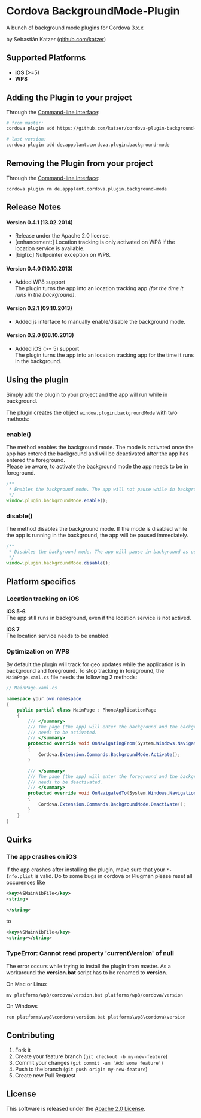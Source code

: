 Cordova BackgroundMode-Plugin
==============================

A bunch of background mode plugins for Cordova 3.x.x

by Sebastián Katzer ([github.com/katzer](https://github.com/katzer))

## Supported Platforms
- **iOS** (>=5)
- **WP8**

## Adding the Plugin to your project
Through the [Command-line Interface](http://cordova.apache.org/docs/en/3.0.0/guide_cli_index.md.html#The%20Command-line%20Interface):
```bash
# from master:
cordova plugin add https://github.com/katzer/cordova-plugin-background-mode.git

# last version:
cordova plugin add de.appplant.cordova.plugin.background-mode
```

## Removing the Plugin from your project
Through the [Command-line Interface](http://cordova.apache.org/docs/en/3.0.0/guide_cli_index.md.html#The%20Command-line%20Interface):
```
cordova plugin rm de.appplant.cordova.plugin.background-mode
```

## Release Notes
#### Version 0.4.1 (13.02.2014)
- Release under the Apache 2.0 license.
- [enhancement:] Location tracking is only activated on WP8 if the location service is available.
- [bigfix:] Nullpointer exception on WP8.

#### Version 0.4.0 (10.10.2013)
- Added WP8 support<br>
  The plugin turns the app into an location tracking app *(for the time it runs in the background)*.

#### Version 0.2.1 (09.10.2013)
- Added js interface to manually enable/disable the background mode.

#### Version 0.2.0 (08.10.2013)
- Added iOS (>= 5) support<br>
  The plugin turns the app into an location tracking app for the time it runs in the background.

## Using the plugin
Simply add the plugin to your project and the app will run while in background.

The plugin creates the object ```window.plugin.backgroundMode``` with two methods:

### enable()
The method enables the background mode. The mode is activated once the app has entered the background and will be deactivated after the app has entered the foreground.<br>
Please be aware, to activate the background mode the app needs to be in foreground.

```javascript
/**
 * Enables the background mode. The app will not pause while in background.
 */
window.plugin.backgroundMode.enable();
```

### disable()
The method disables the background mode. If the mode is disabled while the app is running in the background, the app will be paused immediately.
```javascript
/**
 * Disables the background mode. The app will pause in background as usual.
 */
window.plugin.backgroundMode.disable();
```

## Platform specifics

### Location tracking on iOS
**iOS 5-6**<br>
The app still runs in background, even if the location service is not actived.

**iOS 7**<br>
The location service needs to be enabled.

### Optimization on WP8
By default the plugin will track for geo updates while the application is in background and foreground. To stop tracking in foreground, the `MainPage.xaml.cs` file needs the following 2 methods:
```c#
// MainPage.xaml.cs

namespace your.own.namespace
{
    public partial class MainPage : PhoneApplicationPage
    {
        /// </summary>
        /// The page (the app) will enter the background and the background mode
        /// needs to be activated.
        /// </summary>
        protected override void OnNavigatingFrom(System.Windows.Navigation.NavigatingCancelEventArgs e)
        {
            Cordova.Extension.Commands.BackgroundMode.Activate();
        }

        /// </summary>
        /// The page (the app) will enter the foreground and the background mode
        /// needs to be deactivated.
        /// </summary>
        protected override void OnNavigatedTo(System.Windows.Navigation.NavigationEventArgs e)
        {
            Cordova.Extension.Commands.BackgroundMode.Deactivate();
        }
    }
}
```

## Quirks

### The app crashes on iOS
If the app crashes after installing the plugin, make sure that your `*-Info.plist` is valid.
Do to some bugs in cordova or Plugman please reset all occurences like
```xml
<key>NSMainNibFile</key>
<string>

</string>
```
to
```xml
<key>NSMainNibFile</key>
<string></string>
```

### TypeError: Cannot read property 'currentVersion' of null
The error occurs while trying to install the plugin from master. As a workaround the **version.bat** script has to be renamed to **version**.

On Mac or Linux
```
mv platforms/wp8/cordova/version.bat platforms/wp8/cordova/version
```
On Windows
```
ren platforms\wp8\cordova\version.bat platforms\wp8\cordova\version
```

## Contributing

1. Fork it
2. Create your feature branch (`git checkout -b my-new-feature`)
3. Commit your changes (`git commit -am 'Add some feature'`)
4. Push to the branch (`git push origin my-new-feature`)
5. Create new Pull Request

## License

This software is released under the [Apache 2.0 License](http://opensource.org/licenses/Apache-2.0).
